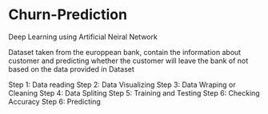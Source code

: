 # Churn-Prediction
Deep Learning using Artificial Neiral Network

Dataset taken from the europpean bank, contain the information about customer and predicting whether the customer will leave
the bank of not based on the data provided in Dataset

Step 1: Data reading
Step 2: Data Visualizing
Step 3: Data Wraping or Cleaning
Step 4: Data Spliting
Step 5: Training and Testing
Step 6: Checking Accuracy
Step 6: Predicting
